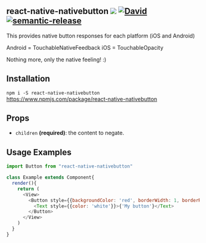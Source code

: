 ## react-native-nativebutton ![](https://img.shields.io/npm/v/react-native-nativebutton.svg?style=flat-square) [![David](https://img.shields.io/david/dev/stoffern/react-native-nativebutton.svg?style=flat-square)]() [![semantic-release](https://img.shields.io/badge/%20%20%F0%9F%93%A6%F0%9F%9A%80-semantic--release-e10079.svg?style=flat-square)](https://github.com/semantic-release/semantic-release)


This provides native button responses for each platform (iOS and Android)

Android = TouchableNativeFeedback
iOS = TouchableOpacity

Nothing more, only the native feeling! :)


## Installation
```npm i -S react-native-nativebutton``` https://www.npmjs.com/package/react-native-nativebutton


## Props
- `children` **(required)**: the content to negate.

## Usage Examples

```js
import Button from "react-native-nativebutton"

class Example extends Component{
  render(){
    return (
      <View>
        <Button style={{backgroundColor: 'red', borderWidth: 1, borderRadius: 5, borderColor: 'blue'}}>
          <Text style={{color: 'white'}}>{'My button'}</Text>
        </Button>
      </View>
    )    
  }
}

```
